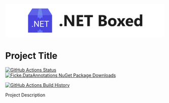 ![Banner](Images/Banner.png)

# Project Title

[![GitHub Actions Status](https://github.com/Username/Project/workflows/Build/badge.svg?branch=main)](https://github.com/Username/Project/actions) [![Ficke.DataAnnotations NuGet Package Downloads](https://img.shields.io/nuget/dt/Ficke.DataAnnotations)](https://www.nuget.org/packages/Ficke.DataAnnotations)

[![GitHub Actions Build History](https://buildstats.info/github/chart/Username/Project?branch=main&includeBuildsFromPullRequest=false)](https://github.com/Username/Project/actions)


Project Description
